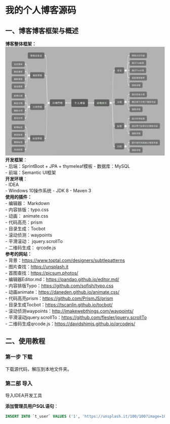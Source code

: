 # 我的个人博客源码
## 一、博客博客框架与概述
**博客整体框架：**    
![博客整体框架](images/struct.png)
**开发框架**：    
    - 后端：SprintBoot + JPA + thymeleaf模板
    - 数据库：MySQL    
    - 前端：Semantic UI框架    
**开发环境**：    
    - IDEA    
    - Windows 10操作系统
    - JDK 8
    - Maven 3  
**使用的插件：**    
    - 编辑器： Markdown    
    - 内容排版：typo.css    
    - 动画： animate.css    
    - 代码高亮：prism    
    - 目录生成：Tocbot    
    - 滚动侦测：waypoints    
    - 平滑滚动： jquery.scrollTo    
    - 二维码生成： qrcode.js    
**参考的网站：**    
    - 背景：https://www.toptal.com/designers/subtlepatterns    
    - 图片查找：https://unsplash.it    
    - 首图查找：https://picsum.photos/    
    - 编辑器Editor.md：https://pandao.github.io/editor.md/    
    - 内容排版Typo：https://github.com/sofish/typo.css    
    - 动画animate：https://daneden.github.io/animate.css/    
    - 代码高亮prism：https://github.com/PrismJS/prism    
    - 目录生成Tocbot：https://tscanlin.github.io/tocbot/    
    - 滚动侦测waypoints：http://imakewebthings.com/waypoints/    
    - 平滑滚动jquery.scrollTo：https://github.com/flesler/jquery.scrollTo    
    - 二维码生成qrcode.js：https://davidshimjs.github.io/qrcodejs/    
## 二、使用教程
### 第一步 下载
下载源代码，解压到本地文件夹。
### 第二部 导入
导入IDEA开发工具

**添加管理员用户SQL语句**：
``` SQL
INSERT INTO `t_user` VALUES ('1', 'https://unsplash.it/100/100?image=1005', '2017-11-10 21:06:49', '1725805106@qq.com', '管理员', '96e79218965eb72c92a549dd5a330112', '1', '2019-01-09 07:57:00', 'admin');
```

